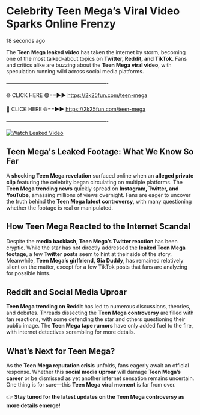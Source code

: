 # Celebrity Teen Mega’s Viral Video Sparks Online Frenzy

18 seconds ago

The **Teen Mega leaked video** has taken the internet by storm, becoming one of the most talked-about topics on **Twitter, Reddit, and TikTok**. Fans and critics alike are buzzing about the **Teen Mega viral video**, with speculation running wild across social media platforms.

———————————————————-

🌐 CLICK HERE 🟢==►► https://2k25fun.com/teen-mega

🔴 CLICK HERE 🌐==►► https://2k25fun.com/teen-mega

———————————————————-

[![Watch Leaked Video](https://miro.medium.com/v2/resize:fit:828/format:webp/1*cilzJN44JGOrTw9NJCrNHA.gif "Watch Leaked Video")](https://2k25fun.com/teen-mega)

## **Teen Mega's Leaked Footage: What We Know So Far**  
A **shocking Teen Mega revelation** surfaced online when an **alleged private clip** featuring the celebrity began circulating on multiple platforms. The **Teen Mega trending news** quickly spread on **Instagram, Twitter, and YouTube**, amassing millions of views overnight. Fans are eager to uncover the truth behind the **Teen Mega latest controversy**, with many questioning whether the footage is real or manipulated.  

## **How Teen Mega Reacted to the Internet Scandal**  
Despite the **media backlash**, **Teen Mega’s Twitter reaction** has been cryptic. While the star has not directly addressed the **leaked Teen Mega footage**, a few **Twitter posts** seem to hint at their side of the story. Meanwhile, **Teen Mega’s girlfriend, Gia Duddy**, has remained relatively silent on the matter, except for a few TikTok posts that fans are analyzing for possible hints.  

## **Reddit and Social Media Uproar**  
**Teen Mega trending on Reddit** has led to numerous discussions, theories, and debates. Threads dissecting the **Teen Mega controversy** are filled with fan reactions, with some defending the star and others questioning their public image. The **Teen Mega tape rumors** have only added fuel to the fire, with internet detectives scrambling for more details.  

## **What’s Next for Teen Mega?**  
As the **Teen Mega reputation crisis** unfolds, fans eagerly await an official response. Whether this **social media uproar** will damage **Teen Mega’s career** or be dismissed as yet another internet sensation remains uncertain. One thing is for sure—this **Teen Mega viral moment** is far from over.  

👉 **Stay tuned for the latest updates on the Teen Mega controversy as more details emerge!**  